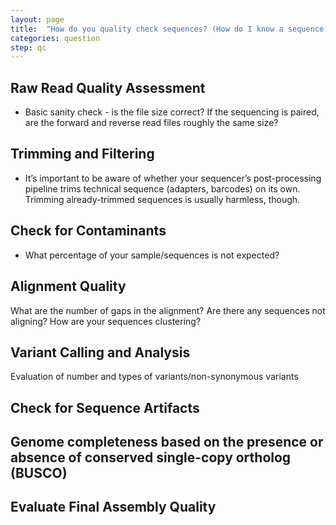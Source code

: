 ```yaml
---
layout: page
title:  "How do you quality check sequences? (How do I know a sequence is good)"
categories: question
step: qc
---
```


## Raw Read Quality Assessment
- Basic sanity check - is the file size correct? If the sequencing is paired, are the forward and reverse read files roughly the same size?

## Trimming and Filtering
- It’s important to be aware of whether your sequencer’s post-processing pipeline trims technical sequence (adapters, barcodes) on its own. Trimming already-trimmed sequences is usually harmless, though.

## Check for Contaminants
- What percentage of your sample/sequences is not expected? 

## Alignment Quality
What are the number of gaps in the alignment? Are there any sequences not aligning? How are your sequences clustering?

## Variant Calling and Analysis
Evaluation of number and types of variants/non-synonymous variants

## Check for Sequence Artifacts

## Genome completeness based on the presence or absence of conserved single-copy ortholog (BUSCO)

## Evaluate Final Assembly Quality
